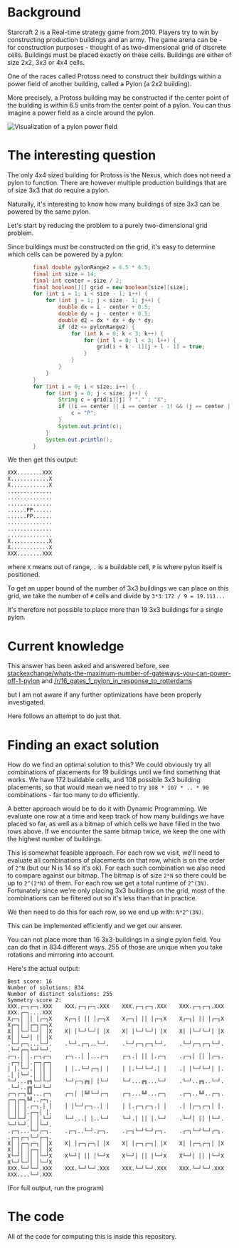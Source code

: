 # Background

Starcraft 2 is a Real-time strategy game from 2010. Players try to win by constructing production buildings and an army.
The game arena can be - for construction purposes - thought of as two-dimensional grid of discrete cells. Buildings must be placed exactly on these cells. Buildings are either of size 2x2, 3x3 or 4x4 cells.

One of the races called Protoss need to construct their buildings within a power field of another building, called a Pylon (a 2x2 building).

More precisely, a Protoss building may be constructed if the center point of the building is within 6.5 units from the center point of a pylon. You can thus imagine a power field as a circle around the pylon.

![Visualization of a pylon power field](https://liquipedia.net/commons/images/thumb/6/64/Pylons_LotV.jpg/300px-Pylons_LotV.jpg)

# The interesting question

The only 4x4 sized building for Protoss is the Nexus, which does not need a pylon to function. There are however multiple production buildings that are of size 3x3 that do require a pylon.

Naturally, it's interesting to know how many buildings of size 3x3 can be powered by the same pylon.

Let's start by reducing the problem to a purely two-dimensional grid problem.

Since buildings must be constructed on the grid, it's easy to determine which cells can be powered by a pylon:
```java
        final double pylonRange2 = 6.5 * 6.5;
        final int size = 14;
        final int center = size / 2;
        final boolean[][] grid = new boolean[size][size];
        for (int i = 1; i < size - 1; i++) {
            for (int j = 1; j < size - 1; j++) {
                double dx = i - center + 0.5;
                double dy = j - center + 0.5;
                double d2 = dx * dx + dy * dy;
                if (d2 <= pylonRange2) {
                    for (int k = 0; k < 3; k++) {
                        for (int l = 0; l < 3; l++) {
                            grid[i + k - 1][j + l - 1] = true;
                        }
                    }
                }
            }
        }
        for (int i = 0; i < size; i++) {
            for (int j = 0; j < size; j++) {
                String c = grid[i][j] ? "." : "X";
                if ((i == center || i == center - 1) && (j == center || j == center - 1)) {
                    c = "P";
                }
                System.out.print(c);
            }
            System.out.println();
        }
```

We then get this output:
```
XXX........XXX
X............X
X............X
..............
..............
..............
......PP......
......PP......
..............
..............
..............
X............X
X............X
XXX........XXX
```

where `X` means out of range, `.` is a buildable cell, `P` is where pylon itself is positioned.

To get an upper bound of the number of 3x3 buildings we can place on this grid, we take the number of `#` cells and divide by `3*3`: `172 / 9 = 19.111...`

It's therefore not possible to place more than 19 3x3 buildings for a single pylon.

# Current knowledge

This answer has been asked and answered before, see
[stackexchange/whats-the-maximum-number-of-gateways-you-can-power-off-1-pylon](https://gaming.stackexchange.com/questions/135803/whats-the-maximum-number-of-gateways-you-can-power-off-1-pylon)
and
[/r/16_gates_1_pylon_in_response_to_rotterdams](https://www.reddit.com/r/starcraft/comments/1ok9uv/16_gates_1_pylon_in_response_to_rotterdams/)

but I am not aware if any further optimizations have been properly investigated.

Here follows an attempt to do just that.

# Finding an exact solution

How do we find an optimal solution to this? We could obviously try all combinations of placements for 19 buildings until we find something that works.
We have 172 buildable cells, and 108 possible 3x3 building placements, so that would mean we need to try `108 * 107 * .. * 90` combinations - far too many to do efficiently.

A better approach would be to do it with Dynamic Programming. We evaluate one row at a time and keep track of how many buildings
we have placed so far, as well as a bitmap of which cells we have filled in the two rows above. If we encounter the same bitmap twice, we keep the one with the highest number of buildings.

This is somewhat feasible approach. For each row we visit, we'll need to evaluate all combinations of placements on that row, which is on the order of `2^N`
(but our N is 14 so it's ok). For each such combination we also need to compare against our bitmap. The bitmap is of size `2*N` so there could be up to `2^(2*N)` of them.
For each row we get a total runtime of `2^(3N)`. Fortunately since we're only placing 3x3 buildings on the grid, most of the combinations can be filtered out so it's less than that in practice.

We then need to do this for each row, so we end up with: `N*2^(3N)`.

This can be implemented efficiently and we get our answer.

You can not place more than 16 3x3-buildings in a single pylon field.
You can do that in 834 different ways.
255 of those are unique when you take rotations and mirroring into account.

Here's the actual output:

```
Best score: 16
Number of solutions: 834
Number of distinct solutions: 255
Symmetry score 2:
XXX.┌─┐┌─┐.XXX    XXX.┌─┐┌─┐.XXX    XXX.┌─┐┌─┐.XXX    XXX.┌─┐┌─┐.XXX    XXX.┌─┐....XXX
X┌─┐│ ││ │┌─┐X    X┌─┐│ ││ │┌─┐X    X┌─┐│ ││ │┌─┐X    X┌─┐│ ││ │┌─┐X    X┌─┐│ │┌─┐┌─┐X
X│ │└─┘└─┘│ │X    X│ │└─┘└─┘│ │X    X│ │└─┘└─┘│ │X    X│ │└─┘└─┘│ │X    X│ │└─┘│ ││ │X
.└─┘┌─┐...└─┘.    .└─┘.┌─┐..└─┘.    .└─┘┌─┐┌─┐└─┘.    .└─┘┌─┐┌─┐└─┘.    .└─┘┌─┐└─┘└─┘.
┌─┐.│ │.┌─┐┌─┐    ┌─┐..│ │...┌─┐    ┌─┐.│ ││ │.┌─┐    .┌─┐│ ││ │┌─┐.    .┌─┐│ │.┌─┐┌─┐
│ │.└─┘.│ ││ │    │ │..└─┘┌─┐│ │    │ │.└─┘└─┘.│ │    .│ │└─┘└─┘│ │.    .│ │└─┘.│ ││ │
└─┘...╔╗└─┘└─┘    └─┘┌─┐╔╗│ │└─┘    └─┘...╔╗...└─┘    .└─┘..╔╗..└─┘.    .└─┘..╔╗└─┘└─┘
┌─┐┌─┐╚╝...┌─┐    ┌─┐│ │╚╝└─┘┌─┐    ┌─┐...╚╝...┌─┐    .┌─┐..╚╝..┌─┐.    ┌─┐┌─┐╚╝..┌─┐.
│ ││ │.┌─┐.│ │    │ │└─┘┌─┐..│ │    │ │.┌─┐┌─┐.│ │    .│ │┌─┐┌─┐│ │.    │ ││ │.┌─┐│ │.
└─┘└─┘.│ │.└─┘    └─┘...│ │..└─┘    └─┘.│ ││ │.└─┘    .└─┘│ ││ │└─┘.    └─┘└─┘.│ │└─┘.
.┌─┐...└─┘┌─┐.    .┌─┐..└─┘.┌─┐.    .┌─┐└─┘└─┘┌─┐.    .┌─┐└─┘└─┘┌─┐.    .┌─┐┌─┐└─┘┌─┐.
X│ │┌─┐┌─┐│ │X    X│ │┌─┐┌─┐│ │X    X│ │┌─┐┌─┐│ │X    X│ │┌─┐┌─┐│ │X    X│ ││ │┌─┐│ │X
X└─┘│ ││ │└─┘X    X└─┘│ ││ │└─┘X    X└─┘│ ││ │└─┘X    X└─┘│ ││ │└─┘X    X└─┘└─┘│ │└─┘X
XXX.└─┘└─┘.XXX    XXX.└─┘└─┘.XXX    XXX.└─┘└─┘.XXX    XXX.└─┘└─┘.XXX    XXX....└─┘.XXX
```

(For full output, run the program)

# The code

All of the code for computing this is inside this repository.
